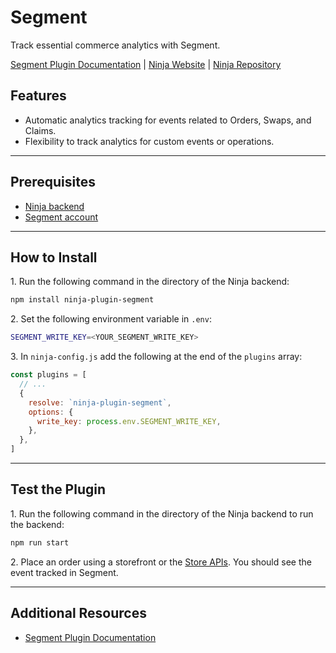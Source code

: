 # Segment

Track essential commerce analytics with Segment.

[Segment Plugin Documentation](https://docs.ninjajs.com/plugins/analytics/segment) | [Ninja Website](https://ninjajs.com) | [Ninja Repository](https://github.com/ninjajs/ninja)

## Features

- Automatic analytics tracking for events related to Orders, Swaps, and Claims.
- Flexibility to track analytics for custom events or operations.

---

## Prerequisites

- [Ninja backend](https://docs.ninjajs.com/development/backend/install)
- [Segment account](https://app.segment.com/signup)

---

## How to Install

1\. Run the following command in the directory of the Ninja backend:

  ```bash
  npm install ninja-plugin-segment
  ```

2\. Set the following environment variable in `.env`:

  ```bash
  SEGMENT_WRITE_KEY=<YOUR_SEGMENT_WRITE_KEY>
  ```

3\. In `ninja-config.js` add the following at the end of the `plugins` array:

  ```js
  const plugins = [
    // ...
    {
      resolve: `ninja-plugin-segment`,
      options: {
        write_key: process.env.SEGMENT_WRITE_KEY,
      },
    },
  ]
  ```

---

## Test the Plugin

1\. Run the following command in the directory of the Ninja backend to run the backend:

  ```bash
  npm run start
  ```

2\. Place an order using a storefront or the [Store APIs](https://docs.ninjajs.com/api/store). You should see the event tracked in Segment.

---

## Additional Resources

- [Segment Plugin Documentation](https://docs.ninjajs.com/plugins/analytics/segment)
